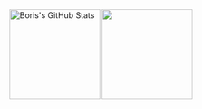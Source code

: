 <div>
  <img height="160" align="left" alt="Boris's GitHub Stats" src="https://github-readme-stats-git-masterrstaa-rickstaa.vercel.app/api?username=boriskostadinov96&show_icons=true&hide_border=false&title_color=006AFF&text_color=417E87&icon_color=0579C3&border_color=006AFF&bg_color=ffffff00" />
  
  <img height="160" src="https://github-readme-stats-git-masterrstaa-rickstaa.vercel.app/api/top-langs/?username=boriskostadinov96&layout=compact&show_icons=true&hide_border=false&title_color=006AFF&text_color=444&icon_color=4F0000&border_color=006AFF&bg_color=ffffff00" />
</div>
